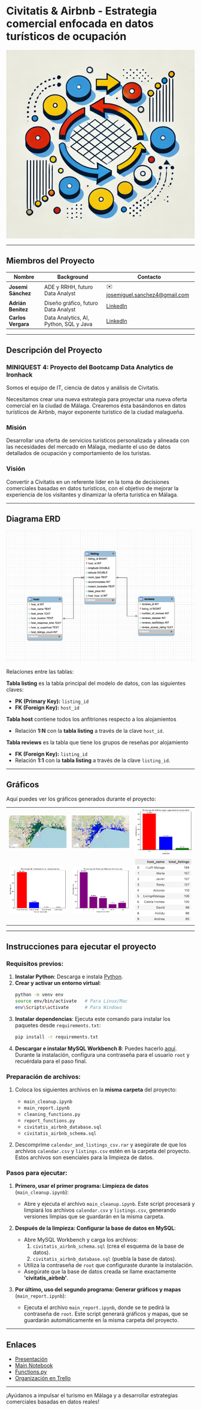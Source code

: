 # Civitatis & Airbnb - Estrategia comercial enfocada en datos turísticos de ocupación

![Imagen](https://github.com/JoseMi-Sanchez/sql-database_team-7/blob/main/readme-image.png)

---

## Miembros del Proyecto

| Nombre             | Background                                  | Contacto                                           |
|--------------------|---------------------------------------------|---------------------------------------------------|
| **Josemi Sánchez** | ADE y RRHH, futuro Data Analyst              | ✉️ josemiguel.sanchez4@gmail.com                  |
| **Adrián Benítez** | Diseño gráfico, futuro Data Analyst          | [LinkedIn](https://www.linkedin.com/in/adrián-benítez-rueda-10102565/) |
| **Carlos Vergara** | Data Analytics, AI, Python, SQL y Java       | [LinkedIn](https://www.linkedin.com/in/carlosvergaragamez/) |

---

## Descripción del Proyecto

### MINIQUEST 4: Proyecto del Bootcamp Data Analytics de Ironhack  
 Somos el equipo de IT, ciencia de datos y análisis de Civitatis.

Necesitamos crear una nueva estrategia para proyectar una nueva oferta comercial en la ciudad de Málaga. Crearemos ésta basándonos en datos turísticos de Airbnb, mayor exponente turístico de la ciudad malagueña.

### Misión
Desarrollar una oferta de servicios turísticos personalizada y alineada con las necesidades del mercado en Málaga, mediante el uso de datos detallados de ocupación y comportamiento de los turistas.

### Visión
Convertir a Civitatis en un referente líder en la toma de decisiones comerciales basadas en datos turísticos, con el objetivo de mejorar la experiencia de los visitantes y dinamizar la oferta turística en Málaga.

---

## Diagrama ERD

![Diagrama ERD](/img/diagram_ERD.png)

Relaciones entre las tablas:

**Tabla listing** es la tabla principal del modelo de datos, con las siguientes claves:
  - **PK (Primary Key):** `listing_id`
  - **FK (Foreign Key):** `host_id`
     
**Tabla host** contiene todos los anfitriones respecto a los alojamientos
  - Relación **1:N** con la **tabla listing** a través de la clave `host_id`.

**Tabla reviews** es la tabla que tiene los grupos de reseñas por alojamiento
  - **FK (Foreign Key):** `listing_id`
  - Relación **1:1** con la **tabla listing** a través de la clave `listing_id`.



___


## Gráficos

Aquí puedes ver los gráficos generados durante el proyecto:

<table>
  <tr>
    <td><img src="/img/mapa_capacidad_alojamientos.png" alt="Mapa capacidad alojamientos" width="200"/></td>
    <td><img src="/img/mapa_tipo_alojamiento.png" alt="Mapa tipo de alojamiento" width="200"/></td>
    <td><img src="/img/porcentaje_segun_capacidad_alojamiento.png" alt="Porcentaje Airbnbs según capacidad" width="200"/></td>
  </tr>
  <tr>
    <td><img src="/img/porcentaje_habitaciones_apartamentos.png" alt="Porcentaje de Habitaciones vs. Apartamentos" width="200"/></td>
    <td><img src="/img/porcentaje_host_listings_count.png" alt="Porcentaje de Hosts por Número de Anuncios" width="200"/></td>
    <td><img src="/img/top_10_hosts.png" alt="Top hosts" width="200"/></td>
  </tr>
</table>

---

## Instrucciones para ejecutar el proyecto

### Requisitos previos:
1. **Instalar Python**: Descarga e instala [Python](https://www.python.org/).
2. **Crear y activar un entorno virtual**:
   ```bash
   python -m venv env
   source env/bin/activate   # Para Linux/Mac
   env\Scripts\activate      # Para Windows
   ```
3. **Instalar dependencias**: Ejecuta este comando para instalar los paquetes desde `requirements.txt`:
   ```bash
   pip install -r requirements.txt
   ```
4. **Descargar e instalar MySQL Workbench 8**: Puedes hacerlo [aquí](https://dev.mysql.com/downloads/workbench/). Durante la instalación, configura una contraseña para el usuario `root` y recuérdala para el paso final.

### Preparación de archivos:
1. Coloca los siguientes archivos en la **misma carpeta** del proyecto:
   - `main_cleanup.ipynb`
   - `main_report.ipynb`
   - `cleaning_functions.py`
   - `report_functions.py`
   - `civitatis_airbnb_database.sql`
   - `civitatis_airbnb_schema.sql`
   
2. Descomprime `calendar_and_listings_csv.rar` y asegúrate de que los archivos `calendar.csv` y `listings.csv` estén en la carpeta del proyecto. Estos archivos son esenciales para la limpieza de datos.

### Pasos para ejecutar:

1. **Primero, usar el primer programa: Limpieza de datos** (`main_cleanup.ipynb`):
   - Abre y ejecuta el archivo `main_cleanup.ipynb`. Este script procesará y limpiará los archivos `calendar.csv` y `listings.csv`, generando versiones limpias que se guardarán en la misma carpeta.

2. **Después de la limpieza: Configurar la base de datos en MySQL**:
   - Abre MySQL Workbench y carga los archivos:
     1. `civitatis_airbnb_schema.sql` (crea el esquema de la base de datos).
     2. `civitatis_airbnb_database.sql` (puebla la base de datos).
   - Utiliza la contraseña de `root` que configuraste durante la instalación.
   - Asegúrate que la base de datos creada se llame exactamente **'civitatis_airbnb'**.

3. **Por último, uso del segundo programa: Generar gráficos y mapas** (`main_report.ipynb`):
   - Ejecuta el archivo `main_report.ipynb`, donde se te pedirá la contraseña de `root`. Este script generará gráficos y mapas, que se guardarán automáticamente en la misma carpeta del proyecto.


---

## Enlaces

- [Presentación](https://docs.google.com/presentation/d/1Rmw7gFGfm0NeJP-J4J3syfQo1bDtD7sYEFq99djtgCA/edit?usp=sharing)
- [Main Notebook](https://github.com/JoseMi-Sanchez/sql-database_team-7/blob/main/main_report.ipynb)
- [Functions.py](https://github.com/JoseMi-Sanchez/sql-database_team-7/blob/main/report_functions.py)
- [Organización en Trello](https://trello.com/invite/b/66e836a767d07db8679faac1/ATTIb21b1d765a6897ad691c6700ef09d40b18F4ABE4/miniquest-3-civitatis-airbnb)

---

¡Ayúdanos a impulsar el turismo en Málaga y a desarrollar estrategias comerciales basadas en datos reales!

